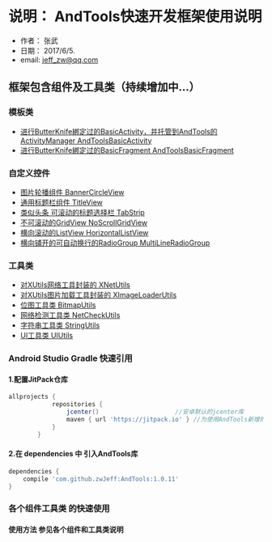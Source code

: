 # 说明： AndTools快速开发框架使用说明

 * 作者： 张武
 * 日期： 2017/6/5.
 * email: jeff_zw@qq.com

##   框架包含组件及工具类（持续增加中...）

### 模板类
* [进行ButterKnife綁定过的BasicActivity，并托管到AndTools的ActivityManager  AndToolsBasicActivity]()
* [进行ButterKnife綁定过的BasicFragment  AndToolsBasicFragment]()

### 自定义控件
* [图片轮播组件 BannerCircleView](https://github.com/zwJeff/AndTools/wiki/%E5%9B%BE%E7%89%87%E8%BD%AE%E6%92%AD%E7%BB%84%E4%BB%B6%E8%AF%B4%E6%98%8E)
* [通用标题栏组件 TitleView](https://github.com/zwJeff/AndTools/wiki/%E9%80%9A%E7%94%A8%E6%A0%87%E9%A2%98%E6%A0%8F%E7%BB%84%E4%BB%B6-TitleView)
* [类似头条 可滚动的标题选择栏 TabStrip]()
* [不可滚动的GridView NoScrollGridView]()
* [横向滚动的ListView HorizontalListView]()
* [横向铺开的可自动换行的RadioGroup MultiLineRadioGroup]()

### 工具类
* [对XUtils网络工具封装的 XNetUtils]()
* [对XUtils图片加载工具封装的 XImageLoaderUtils]()
* [位图工具类 BitmapUtils]()
* [网络检测工具类 NetCheckUtils]()
* [字符串工具类 StringUtils]()
* [UI工具类 UIUtils]()


###   Android Studio Gradle 快速引用
####  1.配置JitPack仓库
``` gradle
allprojects {
            repositories {
                jcenter()                     //安卓默认的jcenter库
                maven { url 'https://jitpack.io' } //为使用AndTools新增的库
            }
        }
```
####  2.在 dependencies 中 引入AndTools库 
``` gradle
dependencies {
	compile 'com.github.zwJeff:AndTools:1.0.11'
}
```

###   各个组件工具类 的快速使用

#### 使用方法 参见各个组件和工具类说明

